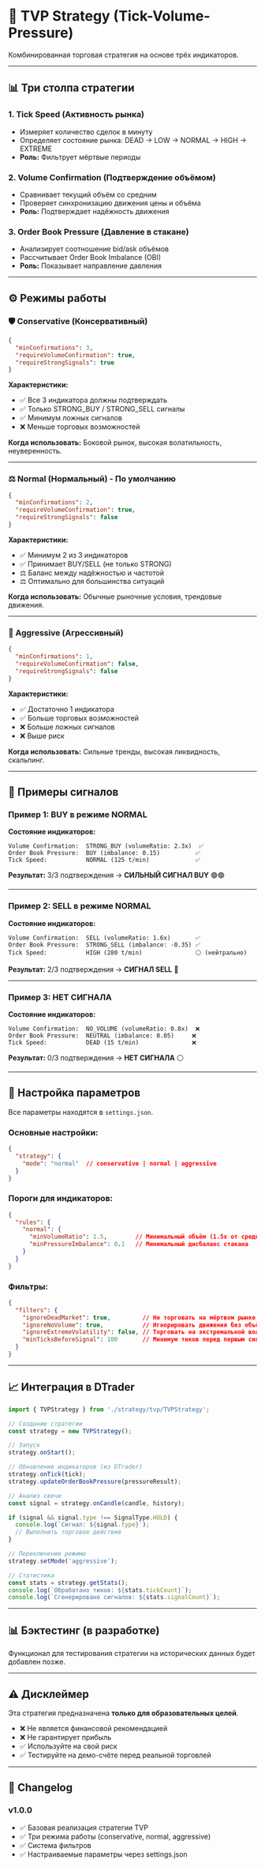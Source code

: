 # 🎯 TVP Strategy (Tick-Volume-Pressure)

Комбинированная торговая стратегия на основе трёх индикаторов.

---

## 📊 Три столпа стратегии

### 1. **Tick Speed** (Активность рынка)
- Измеряет количество сделок в минуту
- Определяет состояние рынка: DEAD → LOW → NORMAL → HIGH → EXTREME
- **Роль:** Фильтрует мёртвые периоды

### 2. **Volume Confirmation** (Подтверждение объёмом)
- Сравнивает текущий объём со средним
- Проверяет синхронизацию движения цены и объёма
- **Роль:** Подтверждает надёжность движения

### 3. **Order Book Pressure** (Давление в стакане)
- Анализирует соотношение bid/ask объёмов
- Рассчитывает Order Book Imbalance (OBI)
- **Роль:** Показывает направление давления

---

## ⚙️ Режимы работы

### 🛡️ Conservative (Консервативный)
```json
{
  "minConfirmations": 3,
  "requireVolumeConfirmation": true,
  "requireStrongSignals": true
}
```

**Характеристики:**
- ✅ Все 3 индикатора должны подтверждать
- ✅ Только STRONG_BUY / STRONG_SELL сигналы
- ✅ Минимум ложных сигналов
- ❌ Меньше торговых возможностей

**Когда использовать:** Боковой рынок, высокая волатильность, неуверенность.

---

### ⚖️ Normal (Нормальный) - По умолчанию
```json
{
  "minConfirmations": 2,
  "requireVolumeConfirmation": true,
  "requireStrongSignals": false
}
```

**Характеристики:**
- ✅ Минимум 2 из 3 индикаторов
- ✅ Принимает BUY/SELL (не только STRONG)
- ⚖️ Баланс между надёжностью и частотой
- ⚖️ Оптимально для большинства ситуаций

**Когда использовать:** Обычные рыночные условия, трендовые движения.

---

### 🚀 Aggressive (Агрессивный)
```json
{
  "minConfirmations": 1,
  "requireVolumeConfirmation": false,
  "requireStrongSignals": false
}
```

**Характеристики:**
- ✅ Достаточно 1 индикатора
- ✅ Больше торговых возможностей
- ❌ Больше ложных сигналов
- ❌ Выше риск

**Когда использовать:** Сильные тренды, высокая ликвидность, скальпинг.

---

## 🎲 Примеры сигналов

### Пример 1: BUY в режиме NORMAL

**Состояние индикаторов:**
```
Volume Confirmation:  STRONG_BUY (volumeRatio: 2.3x)  ✅
Order Book Pressure:  BUY (imbalance: 0.15)          ✅
Tick Speed:           NORMAL (125 t/min)             ✅
```

**Результат:** 3/3 подтверждения → **СИЛЬНЫЙ СИГНАЛ BUY** 🟢🟢

---

### Пример 2: SELL в режиме NORMAL

**Состояние индикаторов:**
```
Volume Confirmation:  SELL (volumeRatio: 1.6x)       ✅
Order Book Pressure:  STRONG_SELL (imbalance: -0.35) ✅
Tick Speed:           HIGH (280 t/min)               ⚪ (нейтрально)
```

**Результат:** 2/3 подтверждения → **СИГНАЛ SELL** 🔴

---

### Пример 3: НЕТ СИГНАЛА

**Состояние индикаторов:**
```
Volume Confirmation:  NO_VOLUME (volumeRatio: 0.8x)  ❌
Order Book Pressure:  NEUTRAL (imbalance: 0.05)     ❌
Tick Speed:           DEAD (15 t/min)               ❌
```

**Результат:** 0/3 подтверждения → **НЕТ СИГНАЛА** ⚪

---

## 🔧 Настройка параметров

Все параметры находятся в `settings.json`.

### Основные настройки:

```json
{
  "strategy": {
    "mode": "normal"  // conservative | normal | aggressive
  }
}
```

### Пороги для индикаторов:

```json
{
  "rules": {
    "normal": {
      "minVolumeRatio": 1.5,        // Минимальный объём (1.5x от среднего)
      "minPressureImbalance": 0.1   // Минимальный дисбаланс стакана
    }
  }
}
```

### Фильтры:

```json
{
  "filters": {
    "ignoreDeadMarket": true,         // Не торговать на мёртвом рынке
    "ignoreNoVolume": true,           // Игнорировать движения без объёма
    "ignoreExtremeVolatility": false, // Торговать на экстремальной волатильности
    "minTicksBeforeSignal": 100       // Минимум тиков перед первым сигналом
  }
}
```

---

## 📈 Интеграция в DTrader

```typescript
import { TVPStrategy } from './strategy/tvp/TVPStrategy';

// Создание стратегии
const strategy = new TVPStrategy();

// Запуск
strategy.onStart();

// Обновление индикаторов (из DTrader)
strategy.onTick(tick);
strategy.updateOrderBookPressure(pressureResult);

// Анализ свечи
const signal = strategy.onCandle(candle, history);

if (signal && signal.type !== SignalType.HOLD) {
  console.log(`Сигнал: ${signal.type}`);
  // Выполнить торговое действие
}

// Переключение режима
strategy.setMode('aggressive');

// Статистика
const stats = strategy.getStats();
console.log(`Обработано тиков: ${stats.tickCount}`);
console.log(`Сгенерировано сигналов: ${stats.signalCount}`);
```

---

## 📊 Бэктестинг (в разработке)

Функционал для тестирования стратегии на исторических данных будет добавлен позже.

---

## ⚠️ Дисклеймер

Эта стратегия предназначена **только для образовательных целей**. 

- ❌ Не является финансовой рекомендацией
- ❌ Не гарантирует прибыль
- ✅ Используйте на свой риск
- ✅ Тестируйте на демо-счёте перед реальной торговлей

---

## 📝 Changelog

### v1.0.0
- ✅ Базовая реализация стратегии TVP
- ✅ Три режима работы (conservative, normal, aggressive)
- ✅ Система фильтров
- ✅ Настраиваемые параметры через settings.json